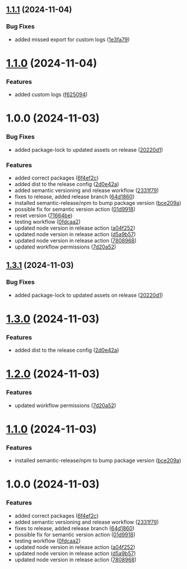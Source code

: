 ## [1.1.1](https://github.com/Sxmmm/test-package/compare/v1.1.0...v1.1.1) (2024-11-04)


### Bug Fixes

* added missed export for custom logs ([1e3fa79](https://github.com/Sxmmm/test-package/commit/1e3fa7993109b69235c379a5357bfeddcd1fff99))

# [1.1.0](https://github.com/Sxmmm/test-package/compare/v1.0.0...v1.1.0) (2024-11-04)


### Features

* added custom logs ([f625094](https://github.com/Sxmmm/test-package/commit/f6250941e801c225a5e197dfcd041ae9263446ba))

# 1.0.0 (2024-11-03)


### Bug Fixes

* added package-lock to updated assets on release ([20220d1](https://github.com/Sxmmm/test-package/commit/20220d175afbbd85f41e421dc4f80405807b78f1))


### Features

* added correct packages ([6f4ef2c](https://github.com/Sxmmm/test-package/commit/6f4ef2c0a96fefb5cd5ad37d1c9c6d2c69ad0a45))
* added dist to the release config ([2d0e42a](https://github.com/Sxmmm/test-package/commit/2d0e42a24f5a1d3457fb4c66f6982da012906109))
* added semantic versioning and release workflow ([2331f79](https://github.com/Sxmmm/test-package/commit/2331f79be48e8a33a90aa6dca4b2c2e124da643f))
* fixes to release, added release branch ([64d1860](https://github.com/Sxmmm/test-package/commit/64d1860a7bf5b984532ad868e6962709c6e8b00e))
* installed semantic-release/npm to bump package version ([bce209a](https://github.com/Sxmmm/test-package/commit/bce209aa63c9d70923b59f35b6b01058762064d9))
* possible fix for semantic version action ([01d9918](https://github.com/Sxmmm/test-package/commit/01d99183744decb580f512a841a6abc67c11a881))
* reset version ([71664be](https://github.com/Sxmmm/test-package/commit/71664be133d83b1f4d54de2263c28a27d7019381))
* testing workflow ([0fdcaa2](https://github.com/Sxmmm/test-package/commit/0fdcaa2b5e49f365189ac6b583c8a7db5715e3fa))
* updated node version in release action ([a04f252](https://github.com/Sxmmm/test-package/commit/a04f2524be303258a14df99603393b51aa1c7fac))
* updated node version in release action ([d5a9b57](https://github.com/Sxmmm/test-package/commit/d5a9b577b0b755e3179785892bfc7bcbef84ebf5))
* updated node version in release action ([7808968](https://github.com/Sxmmm/test-package/commit/78089680e644cf74c17fac8664d774f0eecfb8ce))
* updated workflow permissions ([7d20a52](https://github.com/Sxmmm/test-package/commit/7d20a526b9a18d4c9c99d78a9a4002fbdf5f6a14))

## [1.3.1](https://github.com/Sxmmm/test-package/compare/v1.3.0...v1.3.1) (2024-11-03)


### Bug Fixes

* added package-lock to updated assets on release ([20220d1](https://github.com/Sxmmm/test-package/commit/20220d175afbbd85f41e421dc4f80405807b78f1))

# [1.3.0](https://github.com/Sxmmm/test-package/compare/v1.2.0...v1.3.0) (2024-11-03)


### Features

* added dist to the release config ([2d0e42a](https://github.com/Sxmmm/test-package/commit/2d0e42a24f5a1d3457fb4c66f6982da012906109))

# [1.2.0](https://github.com/Sxmmm/test-package/compare/v1.1.0...v1.2.0) (2024-11-03)


### Features

* updated workflow permissions ([7d20a52](https://github.com/Sxmmm/test-package/commit/7d20a526b9a18d4c9c99d78a9a4002fbdf5f6a14))

# [1.1.0](https://github.com/Sxmmm/test-package/compare/v1.0.0...v1.1.0) (2024-11-03)


### Features

* installed semantic-release/npm to bump package version ([bce209a](https://github.com/Sxmmm/test-package/commit/bce209aa63c9d70923b59f35b6b01058762064d9))

# 1.0.0 (2024-11-03)


### Features

* added correct packages ([6f4ef2c](https://github.com/Sxmmm/test-package/commit/6f4ef2c0a96fefb5cd5ad37d1c9c6d2c69ad0a45))
* added semantic versioning and release workflow ([2331f79](https://github.com/Sxmmm/test-package/commit/2331f79be48e8a33a90aa6dca4b2c2e124da643f))
* fixes to release, added release branch ([64d1860](https://github.com/Sxmmm/test-package/commit/64d1860a7bf5b984532ad868e6962709c6e8b00e))
* possible fix for semantic version action ([01d9918](https://github.com/Sxmmm/test-package/commit/01d99183744decb580f512a841a6abc67c11a881))
* testing workflow ([0fdcaa2](https://github.com/Sxmmm/test-package/commit/0fdcaa2b5e49f365189ac6b583c8a7db5715e3fa))
* updated node version in release action ([a04f252](https://github.com/Sxmmm/test-package/commit/a04f2524be303258a14df99603393b51aa1c7fac))
* updated node version in release action ([d5a9b57](https://github.com/Sxmmm/test-package/commit/d5a9b577b0b755e3179785892bfc7bcbef84ebf5))
* updated node version in release action ([7808968](https://github.com/Sxmmm/test-package/commit/78089680e644cf74c17fac8664d774f0eecfb8ce))

